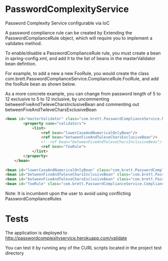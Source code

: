 PasswordComplexityService
=========================

Password Complexity Service configurable via IoC 

A password compliance rule can be created by Extending the PasswordComplianceRule object, which will require you to implement a validates method.


To enable/disable a PasswordComplianceRule rule, you must create a bean in spring-config.xml, and add it to the list of beans in the masterValidator bean defintion.


For example, to add a new a new FooRule, you would create the class com.brett.PasswordComplianceService.ComplianceRule.FooRule, and add the fooRule bean as shown below.


As a more concrete example, you can change from password length of 5 to 12 exclusive to 5 to 12 inclusive, by uncommenting betweenFiveAndTwleveCharsInclusiveBean and commenting out betweenFiveAndTwleveCharsExclusiveBean

```html
<bean id="masterValidator" class="com.brett.PasswordComplianceService.MasterValidator">
        <property name="validators">
            <list>
                <ref bean="lowerCaseAndNumericalOnlyBean"/>
                <ref bean="betweenFiveAndTwleveCharsExclusiveBean"/>
                <!--ref bean="betweenFiveAndTwleveCharsInclusiveBean"/-->
                <ref bean="fooRule">
            </list>
        </property>
    </bean>
    
<bean id="lowerCaseAndNumericalOnlyBean" class="com.brett.PasswordComplianceService.ComplianceRule.LowerCaseAndNumericalOnly"/>
<bean id="betweenFiveAndTwleveCharsInclusiveBean" class="com.brett.PasswordComplianceService.ComplianceRule.BetweenFiveAndTwelveCharsExclusive"/>
<bean id="betweenFiveAndTwleveCharsExclusiveBean" class="com.brett.PasswordComplianceService.ComplianceRule.BetweenFiveAndTwelveCharsExclusive"/>
<bean id="fooRule" class="com.brett.PasswordComplianceService.ComplianceRule.FooRule"/>
```    

Note: It is incumbent upon the user to avoid using conflicting PasswordComplianceRules

Tests
=========================
The application is deployed to http://passwordcomplexityservice.herokuapp.com/validate

You can test it by running any of the CURL scripts located in the project test directory

